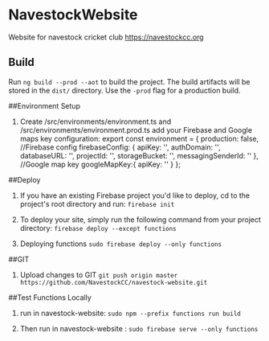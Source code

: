 # NavestockWebsite
Website for navestock cricket club https://navestockcc.org



## Build

Run `ng build --prod --aot` to build the project. The build artifacts will be stored in the `dist/` directory. Use the `-prod` flag for a production build.

##Environment Setup
1. Create /src/environments/environment.ts and /src/environments/environment.prod.ts add your Firebase and Google maps key configuration:
export const environment = {
  production: false,
  //Firebase config
  firebaseConfig: {
    apiKey: '<your-key>',
    authDomain: '<your-project-authdomain>',
    databaseURL: '<your-database-URL>',
    projectId: '<your-project-id>',
    storageBucket: '<your-storage-bucket>',
    messagingSenderId: '<your-messaging-sender-id>'
  },
  //Google map key
  googleMapKey:{
    apiKey: '<your-key>'
  }
};

##Deploy
1. If you have an existing Firebase project you'd like to deploy, cd to the project's root directory and run: `firebase init`
2. To deploy your site, simply run the following command from your project directory: `firebase deploy --except functions`

3. Deploying functions `sudo firebase deploy --only functions`

##GIT
1. Upload changes to GIT
`git push origin master https://github.com/NavestockCC/navestock-website.git`

##Test Functions Locally
1. run in navestock-website: `sudo npm --prefix functions run build`

2. Then run in navestock-website : `sudo firebase serve --only functions`
